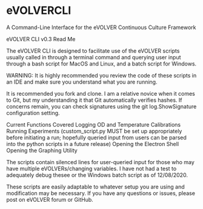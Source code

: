 # eVOLVERCLI
A Command-Line Interface for the eVOLVER Continuous Culture Framework

eVOLVER CLI v0.3 Read Me

The eVOLVER CLI is designed to facilitate use of the eVOLVER scripts usually called in through a terminal command and querying user input through a bash script for MacOS and Linux, and a batch script for Windows.

WARNING: It is highly recommended you review the code of these scripts in an IDE and make sure you understand what you are running.

It is recommended you fork and clone. I am a relative novice when it comes to Git, but my understanding it that Git automatically verifies hashes. If concerns remain, you can check signatures using the git log.ShowSignature configuration setting.

Current Functions Covered
Logging OD and Temperature Calibrations
Running Experiments (custom_script.py MUST be set up appropriately before initiating a run; hopefully queried input from users can be parsed into the python scripts in a future release)
Opening the Electron Shell
Opening the Graphing Utility

The scripts contain silenced lines for user-queried input for those who may have multiple eVOLVERs/changing variables. I have not had a test to adequately debug thesee or the Windows batch script as of 12/08/2020.

These scripts are easily adaptable to whatever setup you are using and modification may be necessary.
If you have any questions or issues, please post on eVOLVER forum or GitHub.
